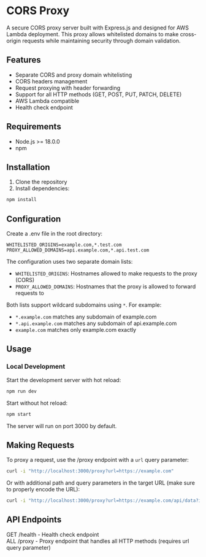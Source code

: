# CORS Proxy

A secure CORS proxy server built with Express.js and designed for AWS Lambda deployment. This proxy allows whitelisted domains to make cross-origin requests while maintaining security through domain validation.

## Features

- Separate CORS and proxy domain whitelisting
- CORS headers management
- Request proxying with header forwarding
- Support for all HTTP methods (GET, POST, PUT, PATCH, DELETE)
- AWS Lambda compatible
- Health check endpoint

## Requirements

- Node.js >= 18.0.0
- npm

## Installation

1. Clone the repository
2. Install dependencies:
```sh
npm install
```

## Configuration
Create a .env file in the root directory:

```
WHITELISTED_ORIGINS=example.com,*.test.com
PROXY_ALLOWED_DOMAINS=api.example.com,*.api.test.com
```

The configuration uses two separate domain lists:
- `WHITELISTED_ORIGINS`: Hostnames allowed to make requests to the proxy (CORS)
- `PROXY_ALLOWED_DOMAINS`: Hostnames that the proxy is allowed to forward requests to

Both lists support wildcard subdomains using `*`. For example:
- `*.example.com` matches any subdomain of example.com
- `*.api.example.com` matches any subdomain of api.example.com
- `example.com` matches only example.com exactly

## Usage
### Local Development
Start the development server with hot reload:

```sh
npm run dev
```

Start without hot reload:

```sh
npm start
```

The server will run on port 3000 by default.

## Making Requests
To proxy a request, use the /proxy endpoint with a `url` query parameter:

```sh
curl -i "http://localhost:3000/proxy?url=https://example.com"
```

Or with additional path and query parameters in the target URL (make sure to properly encode the URL):

```sh
curl -i "http://localhost:3000/proxy?url=https://example.com/api/data?id=123"
```

## API Endpoints
GET /health - Health check endpoint  
ALL /proxy - Proxy endpoint that handles all HTTP methods (requires url query parameter)
